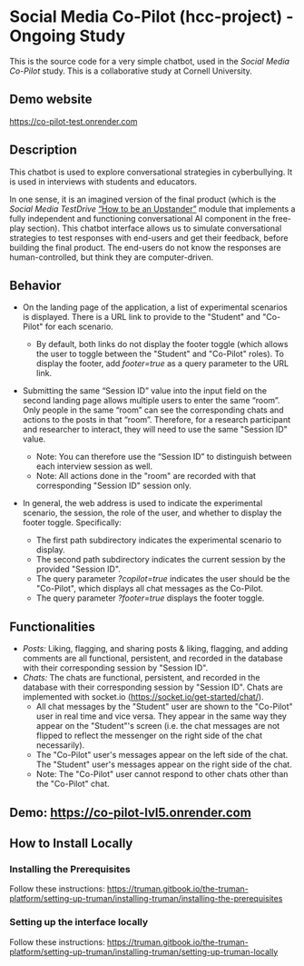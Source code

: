 # Social Media Co-Pilot (hcc-project) - Ongoing Study
This is the source code for a very simple chatbot, used in the *Social Media Co-Pilot* study. This is a collaborative study at Cornell University.

## Demo website
https://co-pilot-test.onrender.com

## Description

This chatbot is used to explore conversational strategies in cyberbullying. It is used in interviews with students and educators.

In one sense, it is an imagined version of the final product (which is the *Social Media TestDrive* [“How to be an Upstander”](https://app.socialmediatestdrive.org/intro/cyberbullying) module that implements a fully independent and functioning conversational AI component in the free-play section). This chatbot interface allows us to simulate conversational strategies to test responses with end-users and get their feedback, before building the final product. The end-users do not know the responses are human-controlled, but think they are computer-driven.

## Behavior
* On the landing page of the application, a list of experimental scenarios is displayed. There is a URL link to provide to the "Student" and "Co-Pilot" for each scenario. 
    * By default, both links do not display the footer toggle (which allows the user to toggle between the "Student" and "Co-Pilot" roles). To display the footer, add *footer=true* as a query parameter to the URL link.
* Submitting the same “Session ID” value into the input field on the second landing page allows multiple users to enter the same “room”. Only people in the same “room” can see the corresponding chats and actions to the posts in that “room”. Therefore, for a research participant and researcher to interact, they will need to use the same "Session ID" value.
    * Note: You can therefore use the “Session ID” to distinguish between each interview session as well.
    * Note: All actions done in the "room" are recorded with that corresponding "Session ID" session only.

* In general, the web address is used to indicate the experimental scenario, the session, the role of the user, and whether to display the footer toggle. Specifically:
    * The first path subdirectory indicates the experimental scenario to display.
    * The second path subdirectory indicates the current session by the provided "Session ID".
    * The query parameter *?copilot=true* indicates the user should be the "Co-Pilot", which displays all chat messages as the Co-Pilot. 
    * The query parameter *?footer=true* displays the footer toggle.

## Functionalities
* *Posts:* Liking, flagging, and sharing posts & liking, flagging, and adding comments are all functional, persistent, and recorded in the database with their corresponding session by "Session ID".
* *Chats:* The chats are functional, persistent, and recorded in the database with their corresponding session by "Session ID". Chats are implemented with socket.io (https://socket.io/get-started/chat/). 
    * All chat messages by the "Student" user are shown to the "Co-Pilot" user in real time and vice versa. They appear in the same way they appear on the "Student"'s screen (i.e. the chat messages are not flipped to reflect the messenger on the right side of the chat necessarily).
    * The "Co-Pilot" user's messages appear on the left side of the chat.  The "Student" user's messages appear on the right side of the chat.
    * Note: The "Co-Pilot" user cannot respond to other chats other than the "Co-Pilot" chat.


## Demo: https://co-pilot-lvl5.onrender.com
## How to Install Locally
### Installing the Prerequisites

Follow these instructions: https://truman.gitbook.io/the-truman-platform/setting-up-truman/installing-truman/installing-the-prerequisites

### Setting up the interface locally

Follow these instructions: https://truman.gitbook.io/the-truman-platform/setting-up-truman/installing-truman/setting-up-truman-locally
